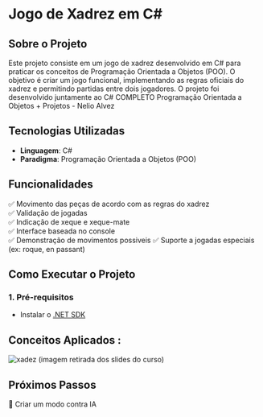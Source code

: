 # Jogo de Xadrez em C#

## Sobre o Projeto
Este projeto consiste em um jogo de xadrez desenvolvido em C# para praticar os conceitos de Programação Orientada a Objetos (POO). O objetivo é criar um jogo funcional, implementando as regras oficiais do xadrez e permitindo partidas entre dois jogadores.
O projeto foi desenvolvido juntamente ao C# COMPLETO Programação Orientada a Objetos + Projetos - Nelio Alvez

## Tecnologias Utilizadas
- **Linguagem**: C#
- **Paradigma**: Programação Orientada a Objetos (POO)

## Funcionalidades
✅ Movimento das peças de acordo com as regras do xadrez  
✅ Validação de jogadas  
✅ Indicação de xeque e xeque-mate  
✅ Interface baseada no console  
✅ Demonstração de movimentos possiveis
✅ Suporte a jogadas especiais (ex: roque, en passant) 


## Como Executar o Projeto
### 1. Pré-requisitos
- Instalar o [.NET SDK](https://dotnet.microsoft.com/en-us/download)

## Conceitos Aplicados :

![xadez](https://github.com/user-attachments/assets/4f920d2c-cf41-4011-b08e-9823660dda9c)
(imagem retirada dos slides do curso)

## Próximos Passos
🔹 Criar um modo contra IA  





